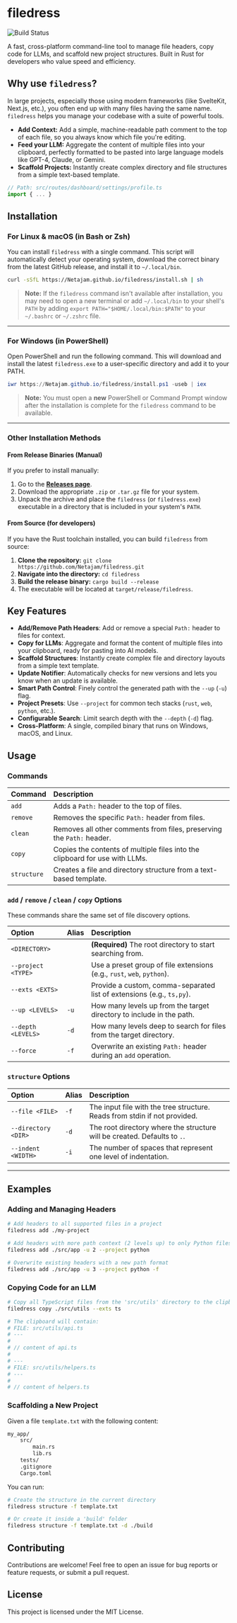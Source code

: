 # filedress

![Build Status](https://img.shields.io/github/actions/workflow/status/Netajam/filedress/rust.yml?branch=main&style=flat-square)

A fast, cross-platform command-line tool to manage file headers, copy code for LLMs, and scaffold new project structures. Built in Rust for developers who value speed and efficiency.

## Why use `filedress`?

In large projects, especially those using modern frameworks (like SvelteKit, Next.js, etc.), you often end up with many files having the same name. `filedress` helps you manage your codebase with a suite of powerful tools.

-   **Add Context:** Add a simple, machine-readable path comment to the top of each file, so you always know which file you're editing.
-   **Feed your LLM:** Aggregate the content of multiple files into your clipboard, perfectly formatted to be pasted into large language models like GPT-4, Claude, or Gemini.
-   **Scaffold Projects:** Instantly create complex directory and file structures from a simple text-based template.

```typescript
// Path: src/routes/dashboard/settings/profile.ts
import { ... }
```

## Installation

### For Linux & macOS (in Bash or Zsh)

You can install `filedress` with a single command. This script will automatically detect your operating system, download the correct binary from the latest GitHub release, and install it to `~/.local/bin`.

```sh
curl -sSfL https://Netajam.github.io/filedress/install.sh | sh
```
> **Note:** If the `filedress` command isn't available after installation, you may need to open a new terminal or add `~/.local/bin` to your shell's `PATH` by adding `export PATH="$HOME/.local/bin:$PATH"` to your `~/.bashrc` or `~/.zshrc` file.

---

### For Windows (in PowerShell)

Open PowerShell and run the following command. This will download and install the latest `filedress.exe` to a user-specific directory and add it to your PATH.

```powershell
iwr https://Netajam.github.io/filedress/install.ps1 -useb | iex
```
> **Note:** You must open a **new** PowerShell or Command Prompt window after the installation is complete for the `filedress` command to be available.

---

### Other Installation Methods

#### From Release Binaries (Manual)

If you prefer to install manually:
1.  Go to the [**Releases page**](https://github.com/Netajam/filedress/releases).
2.  Download the appropriate `.zip` or `.tar.gz` file for your system.
3.  Unpack the archive and place the `filedress` (or `filedress.exe`) executable in a directory that is included in your system's `PATH`.

#### From Source (for developers)

If you have the Rust toolchain installed, you can build `filedress` from source:
1.  **Clone the repository:** `git clone https://github.com/Netajam/filedress.git`
2.  **Navigate into the directory:** `cd filedress`
3.  **Build the release binary:** `cargo build --release`
4.  The executable will be located at `target/release/filedress`.

## Key Features

- **Add/Remove Path Headers**: Add or remove a special `Path:` header to files for context.
- **Copy for LLMs**: Aggregate and format the content of multiple files into your clipboard, ready for pasting into AI models.
- **Scaffold Structures**: Instantly create complex file and directory layouts from a simple text template.
- **Update Notifier**: Automatically checks for new versions and lets you know when an update is available.
- **Smart Path Control**: Finely control the generated path with the `--up` (`-u`) flag.
- **Project Presets**: Use `--project` for common tech stacks (`rust`, `web`, `python`, etc.).
- **Configurable Search**: Limit search depth with the `--depth` (`-d`) flag.
- **Cross-Platform**: A single, compiled binary that runs on Windows, macOS, and Linux.

## Usage

### Commands

| Command     | Description                                                                    |
| :---------- | :----------------------------------------------------------------------------- |
| `add`       | Adds a `Path:` header to the top of files.                                     |
| `remove`    | Removes the specific `Path:` header from files.                                |
| `clean`     | Removes all other comments from files, preserving the `Path:` header.          |
| `copy`      | Copies the contents of multiple files into the clipboard for use with LLMs.   |
| `structure` | Creates a file and directory structure from a text-based template.             |

### `add` / `remove` / `clean` / `copy` Options

These commands share the same set of file discovery options.

| Option             | Alias | Description                                                               |
| :----------------- | :---- | :------------------------------------------------------------------------ |
| `<DIRECTORY>`      |       | **(Required)** The root directory to start searching from.                |
| `--project <TYPE>` |       | Use a preset group of file extensions (e.g., `rust`, `web`, `python`).   |
| `--exts <EXTS>`    |       | Provide a custom, comma-separated list of extensions (e.g., `ts,py`).     |
| `--up <LEVELS>`    | `-u`  | How many levels up from the target directory to include in the path.      |
| `--depth <LEVELS>` | `-d`  | How many levels deep to search for files from the target directory.         |
| `--force`          | `-f`  | Overwrite an existing `Path:` header during an `add` operation.           |

### `structure` Options

| Option             | Alias | Description                                                                 |
| :----------------- | :---- | :-------------------------------------------------------------------------- |
| `--file <FILE>`    | `-f`  | The input file with the tree structure. Reads from stdin if not provided. |
| `--directory <DIR>`| `-d`  | The root directory where the structure will be created. Defaults to `.`.    |
| `--indent <WIDTH>` | `-i`  | The number of spaces that represent one level of indentation.             |

---

## Examples

### Adding and Managing Headers

```sh
# Add headers to all supported files in a project
filedress add ./my-project

# Add headers with more path context (2 levels up) to only Python files
filedress add ./src/app -u 2 --project python

# Overwrite existing headers with a new path format
filedress add ./src/app -u 3 --project python -f
```

### Copying Code for an LLM

```sh
# Copy all TypeScript files from the 'src/utils' directory to the clipboard
filedress copy ./src/utils --exts ts

# The clipboard will contain:
# FILE: src/utils/api.ts
# ---
#
# // content of api.ts
#
# ---
# FILE: src/utils/helpers.ts
# ---
#
# // content of helpers.ts
```

### Scaffolding a New Project

Given a file `template.txt` with the following content:
```txt
my_app/
    src/
        main.rs
        lib.rs
    tests/
    .gitignore
    Cargo.toml
```
You can run:
```sh
# Create the structure in the current directory
filedress structure -f template.txt

# Or create it inside a 'build' folder
filedress structure -f template.txt -d ./build
```

## Contributing

Contributions are welcome! Feel free to open an issue for bug reports or feature requests, or submit a pull request.

## License

This project is licensed under the MIT License.